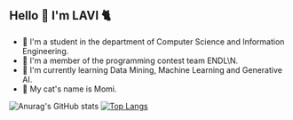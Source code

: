 ## Hello 👋 I'm LAVI :cat2:

- :seedling: I'm a student in the department of Computer Science and Information Engineering.
- :croissant: I'm a member of the programming contest team ENDL\N.
- :fried_shrimp: I'm currently learning Data Mining, Machine Learning and Generative AI.
- :paw_prints: My cat's name is Momi.

![Anurag's GitHub stats](https://github-readme-stats.vercel.app/api?username=Lavinia0724&show_icons=true&theme=radical)
[![Top Langs](https://github-readme-stats.vercel.app/api/top-langs/?username=Lavinia0724&layout=donut&show_icons=true&theme=radical)](https://github.com/anuraghazra/github-readme-stats)
